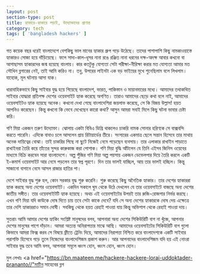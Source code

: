 ```yaml
---
layout: post
section-type: post
title: হ্যাকারে-হ্যাকারে লড়াই, উদ্যোক্তাদের প্রাণান্ত 
category: tech
tags: [ 'bangladesh hackers' ]
---
```


গত কয়েক বছর ধরেই বাংলাদেশে বেশকিছু ভাল মানের হ্যাকার গ্রুপ গড়ে উঠেছে। তাদের পাশাপাশি কিছু নামকাওয়াস্তে হ্যাকারও সোজা হয়ে দাঁড়িয়েছে। ফলে সাদা-কাল-ধূসর নানা রঙে রঞ্জিত নানা ধরনের দক্ষ-অদক্ষ আবার কখনো বা আগাছাসম হ্যাকারদের জন্ম হয়েছে বাংলায়। কার কতটুকু যোগ্যতা সেটা পরীক্ষা-নীরিক্ষা করার মত যোগ্যতা আমার মত সৌখিন ব্লগারের নেই, তাই আমি করিও না। তবু, উপরের লাইনটা এক বড় ভাইয়ের মুখে শুনেছিলাম বলে লিখলাম। যাহোক, মূল ঘটনায় আসা যাক।

ধারাবাহিকভাবে কিছু সাইবার যুদ্ধ হয়ে গিয়েছে বাংলাদেশ, ভারত, পাকিস্তান ও মায়ানমারের মধ্যে। আমাদের তথাকথিত সাইবার যোদ্ধারা প্রতিপক্ষ দেশের ওয়েবসাইট হ্যাক করেছে অগণিত। তারাও আমাদের ছেড়ে কথা বলে নাই, আমাদের ওয়েবসাইটও হ্যাক হয়েছে অনেক। কখনো দেখা গেছে বাংলাদেশিরা জয়লাভ করেছে, সে কি বিজয় উল্লাস! হয়ত আপনিও করেছেন। কিন্তু কখনো কি ভেবে দেখেছেন কারো কথা? আসুন আমরা সবাই মিলে কিছু ঘটনা ভাবার চেষ্টা করি।

গণি মিয়া একজন তরুণ উদ্যোক্তা। ঝোলায় একটা বিবিএ ডিগ্রি থাকলেও চাকরি নামক সোনার হরিণকে সে বাক্সবন্দি করতে পারেনি। এদিকে বাবাও চলে আসলেন প্রায় রিটায়ার্ডের তীরে। সংসারের একমাত্র ছেলে সন্তান হিসেবে তার মাথায় অনেক দায়িত্বের বোঝা। তাই চাকরির পিছে না ছুটে নিজেই নেমে পড়েছেন ব্যবসায়। তার এলাকার রাখাইন পাড়াতে রাখাইনরা তৈরি করে তাঁতের সুন্দর কারুকাজ করা পোশাক। গণি মিয়া বুদ্ধি আঁটলেন যে তিনি এইসব জিনিস ওয়েবের মাধ্যমে বিক্রি করবেন সারা বাংলাদেশে। অল্প পুঁজির গণি মিয়া অল্প পয়সায় একজন ডেভেলপার দিয়ে তৈরি করলে একটি ই-কমার্স ওয়েবসাইট আর নেমে পড়লেন তার স্বপ্ন পূরণে। দিন তার ভালই যাচ্ছিল, আয় তার ভালই হচ্ছিল। কিন্তু সাজানো বাগানে নেমে আসল রাজার হাতির পা।

দেশে সাইবার যুদ্ধ শুরু হল, কোন সরকার যুদ্ধ শুরু করেনি। শুরু করেছে কিছু অনৈতিক হ্যাকার। তার দেশের হ্যাকাররা হ্যাক করছে অন্য দেশের ওয়েবসাইট। একদিন সকালে ঘুম থেকে উঠে দেখলেন যে তার ওয়েবসাইটে বাজছে অন্য দেশের জাতীয় সঙ্গীত। তার ওয়েবসাইটটি হ্যাক হয়েছে। অথচ এই ওয়েবসাইটের উপরই তার রুজি-রোজগার নির্ভর করছে। এখন গণি মিয়া যদি কাউকে দোষ দিতে চায় তবে সেটা কাকে দেবে? যদি সে অন্য দেশের হ্যাকারকে দোষ দেয় এক্ষেত্রে তার দেশি হ্যাকাররাও সমান দোষী। সবকিছু থেকে হয়ত রেহাই পাওয়া যায় কিন্তু অভিশাপ থেকে রেহাই পাওয়া দায়।

সুতরাং আমি আমার দেশের হ্যাকিং সংশ্লিষ্ট মানুষদের বলব, আপনারা অন্য দেশের সিকিউরিটি বাগ না খুঁজে, আপনার দেশের মানুষের পাশে দাঁড়ান। আমরা অত্যন্ত অনিরাপত্তার মাঝে আছি। আমাদের ওয়েবসাইটের সিকিউরিটি বাগ গুলো কিভাবে আমরা ফিক্স করব সে বিষয়ে ফ্রীতে ট্রেনিং দিয়ে, আমাদের নিরাপত্তা নিশ্চিত করে বাংলাদেশকে একটি সাইবার পরাশক্তি হিসেবে গড়ে তুলে নিজেদের বাংলাদেশিজম প্রকাশ করুন। আর আপনাদের বাংলাদেশিজম যদি হয় এই নোংরা সাইবার যুদ্ধ তবে আমি বলব, আপনারা সমূলে ধ্বংস হোন, ধ্বংস হোন, ধ্বংস হোন।

মুল লেখাঃ <a href="https://bn.maateen.me/hackere-hackere-lorai-uddoktader-prananto//"মাটিন সাহেবের ব্লগ</a>
